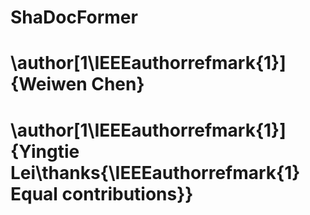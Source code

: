 # ShaDocFormer
# \author[1\IEEEauthorrefmark{1}]{Weiwen Chen}
# \author[1\IEEEauthorrefmark{1}]{Yingtie Lei\thanks{\IEEEauthorrefmark{1} Equal contributions}}

